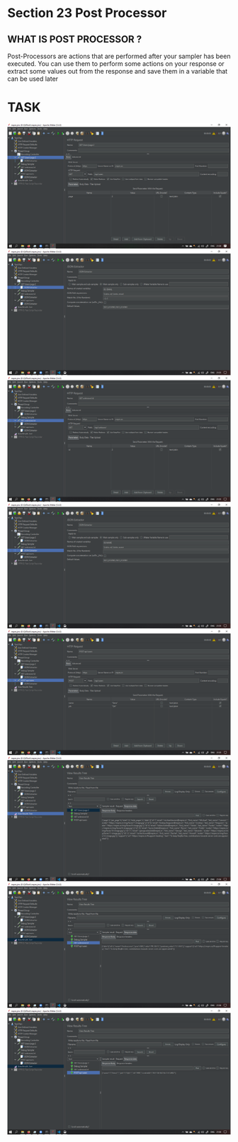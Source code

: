 # Section 23 Post Processor

## WHAT IS POST PROCESSOR ?

Post-Processors are actions that are performed after your sampler has been executed. You can use them to perform some actions on your response or extract some values out from the response and save them in a variable that can be used later

# TASK

<img src="screenshot/Screenshot_1.png">
<img src="screenshot/Screenshot_2.png">
<img src="screenshot/Screenshot_3.png">
<img src="screenshot/Screenshot_4.png">
<img src="screenshot/Screenshot_5.png">
<img src="screenshot/Screenshot_6.png">
<img src="screenshot/Screenshot_7.png">
<img src="screenshot/Screenshot_8.png">
